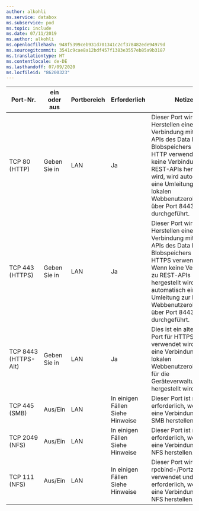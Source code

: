 ```yaml
---
author: alkohli
ms.service: databox
ms.subservice: pod
ms.topic: include
ms.date: 07/11/2019
ms.author: alkohli
ms.openlocfilehash: 948f5399ceb931d701341c2cf378482ede94979d
ms.sourcegitcommit: 3541c9cae8a12bdf457f1383e3557eb85a9b3187
ms.translationtype: HT
ms.contentlocale: de-DE
ms.lasthandoff: 07/09/2020
ms.locfileid: "86200323"
---
```

| Port-Nr.| ein oder aus | Portbereich| Erforderlich| Notizen |
|--------|-----|-----|-----------|----------|
| TCP 80 (HTTP)|Geben Sie in|LAN|Ja|Dieser Port wird zum Herstellen einer Verbindung mit REST-APIs des Data Box-Blobspeichers über HTTP verwendet. Wenn keine Verbindung zu REST-APIs hergestellt wird, wird automatisch eine Umleitung zur lokalen Webbenutzeroberfläche über Port 8443 durchgeführt. |
| TCP 443 (HTTPS)|Geben Sie in|LAN|Ja|Dieser Port wird zum Herstellen einer Verbindung mit REST-APIs des Data Box-Blobspeichers über HTTPS verwendet. Wenn keine Verbindung zu REST-APIs hergestellt wird, wird automatisch eine Umleitung zur lokalen Webbenutzeroberfläche über Port 8443 durchgeführt. |
| TCP 8443 (HTTPS-Alt)|Geben Sie in|LAN|Ja|Dies ist ein alternativer Port für HTTPS, der verwendet wird, wenn eine Verbindung mit der lokalen Webbenutzeroberfläche für die Geräteverwaltung hergestellt wird. |
| TCP 445 (SMB)|Aus/Ein|LAN|In einigen Fällen<br>Siehe Hinweise|Dieser Port ist nur dann erforderlich, wenn Sie eine Verbindung über SMB herstellen. |
| TCP 2049 (NFS)|Aus/Ein|LAN|In einigen Fällen<br>Siehe Hinweise|Dieser Port ist nur dann erforderlich, wenn Sie eine Verbindung über NFS herstellen. |
| TCP 111 (NFS)|Aus/Ein|LAN|In einigen Fällen<br>Siehe Hinweise|Dieser Port wird für rpcbind-/Portzuordnung verwendet und ist nur erforderlich, wenn Sie eine Verbindung per NFS herstellen.  |
